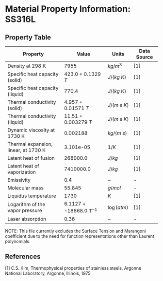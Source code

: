 # Material Property Information: SS316L

## Property Table 
|Property | Value | Units | Data Source | 
|---------| ----- | ----- | ----------- | 
| Density at 298 K | 7955 | $kg/m^3$ | [1] |
| Specific heat capacity (solid) | 423.0 + 0.1329 $T$ | $J/(kg~K)$ | [1] |
| Specific heat capacity (liquid) | 770.4 | $J/(kg~K)$ | [1] |
| Thermal conductivity (solid) | 4.957 + 0.01571 $T$ | $J/(m~s~K)$ | [1] |
| Thermal conductivity (liquid) | 11.51 + 0.003279 $T$ | $J/(m~s~K)$ | [1] |
| Dynamic viscosity at 1730 K | 0.002188 | $kg/(m~s)$ | [1] |
| Thermal expansion, linear, at 1730 K | 3.101e-05 | $1/K$ | [1] |
| Latent heat of fusion | 268000.0 | $J/kg$ | [1] |
| Latent heat of vaporization | 7410000.0 | $J/kg$ | [1] |
| Emissivity | 0.4 | $-$ | - |
| Molecular mass | 55.845 | $g/mol$ | - |
| Liquidus temperature | 1730 | $K$ | [1] |
| Logarithm of the vapor pressure | 6.1127 + -18868.0 $T^{-1}$ | $\log(atm)$ | [1] |
| Laser absorption | 0.36 | $-$ | - |
NOTE: This file currently excludes the Surface Tension and Marangoni coefficient due to the need for function representations other than Laurent polynomials.

## References 
[1] C.S. Kim, Thermophysical properties of stainless steels, Argonne National Laboratory, Argonne, Illinois, 1975.

